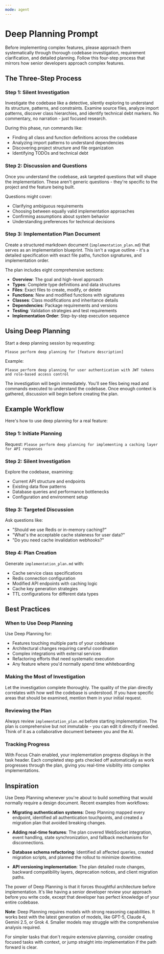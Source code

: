 ```yaml
---
mode: agent
---
```

# Deep Planning Prompt

Before implementing complex features, please approach them systematically through thorough codebase investigation, requirement clarification, and detailed planning. Follow this four-step process that mirrors how senior developers approach complex features.

## The Three-Step Process

### Step 1: Silent Investigation

Investigate the codebase like a detective, silently exploring to understand its structure, patterns, and constraints. Examine source files, analyze import patterns, discover class hierarchies, and identify technical debt markers. No commentary, no narration - just focused research.

During this phase, run commands like:
- Finding all class and function definitions across the codebase
- Analyzing import patterns to understand dependencies
- Discovering project structure and file organization
- Identifying TODOs and technical debt

### Step 2: Discussion and Questions

Once you understand the codebase, ask targeted questions that will shape the implementation. These aren't generic questions - they're specific to the project and the feature being built.

Questions might cover:
- Clarifying ambiguous requirements
- Choosing between equally valid implementation approaches
- Confirming assumptions about system behavior
- Understanding preferences for technical decisions

### Step 3: Implementation Plan Document

Create a structured markdown document (`implementation_plan.md`) that serves as an implementation blueprint. This isn't a vague outline - it's a detailed specification with exact file paths, function signatures, and implementation order.

The plan includes eight comprehensive sections:
- **Overview**: The goal and high-level approach
- **Types**: Complete type definitions and data structures
- **Files**: Exact files to create, modify, or delete
- **Functions**: New and modified functions with signatures
- **Classes**: Class modifications and inheritance details
- **Dependencies**: Package requirements and versions
- **Testing**: Validation strategies and test requirements
- **Implementation Order**: Step-by-step execution sequence

## Using Deep Planning

Start a deep planning session by requesting:

```
Please perform deep planning for [feature description]
```

Example:
```
Please perform deep planning for user authentication with JWT tokens and role-based access control
```

The investigation will begin immediately. You'll see files being read and commands executed to understand the codebase. Once enough context is gathered, discussion will begin before creating the plan.

## Example Workflow

Here's how to use deep planning for a real feature:

### Step 1: Initiate Planning
Request: `Please perform deep planning for implementing a caching layer for API responses`

### Step 2: Silent Investigation
Explore the codebase, examining:
- Current API structure and endpoints
- Existing data flow patterns
- Database queries and performance bottlenecks
- Configuration and environment setup

### Step 3: Targeted Discussion
Ask questions like:
- "Should we use Redis or in-memory caching?"
- "What's the acceptable cache staleness for user data?"
- "Do you need cache invalidation webhooks?"

### Step 4: Plan Creation
Generate `implementation_plan.md` with:
- Cache service class specifications
- Redis connection configuration
- Modified API endpoints with caching logic
- Cache key generation strategies
- TTL configurations for different data types

## Best Practices

### When to Use Deep Planning

Use Deep Planning for:
- Features touching multiple parts of your codebase
- Architectural changes requiring careful coordination
- Complex integrations with external services
- Refactoring efforts that need systematic execution
- Any feature where you'd normally spend time whiteboarding

### Making the Most of Investigation

Let the investigation complete thoroughly. The quality of the plan directly correlates with how well the codebase is understood. If you have specific areas that should be examined, mention them in your initial request.

### Reviewing the Plan

Always review `implementation_plan.md` before starting implementation. The plan is comprehensive but not immutable - you can edit it directly if needed. Think of it as a collaborative document between you and the AI.

### Tracking Progress

With Focus Chain enabled, your implementation progress displays in the task header. Each completed step gets checked off automatically as work progresses through the plan, giving you real-time visibility into complex implementations.

## Inspiration

Use Deep Planning whenever you're about to build something that would normally require a design document. Recent examples from workflows:

- **Migrating authentication systems**: Deep Planning mapped every endpoint, identified all authentication touchpoints, and created a migration plan that avoided breaking changes.

- **Adding real-time features**: The plan covered WebSocket integration, event handling, state synchronization, and fallback mechanisms for disconnections.

- **Database schema refactoring**: Identified all affected queries, created migration scripts, and planned the rollout to minimize downtime.

- **API versioning implementation**: The plan detailed route changes, backward compatibility layers, deprecation notices, and client migration paths.

The power of Deep Planning is that it forces thoughtful architecture before implementation. It's like having a senior developer review your approach before you write code, except that developer has perfect knowledge of your entire codebase.

**Note**: Deep Planning requires models with strong reasoning capabilities. It works best with the latest generation of models, like GPT-5, Claude 4, Gemini 2.5, or Grok 4. Smaller models may struggle with the comprehensive analysis required.

For simpler tasks that don't require extensive planning, consider creating focused tasks with context, or jump straight into implementation if the path forward is clear.
